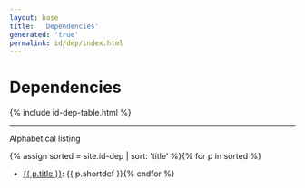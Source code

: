 ```yaml
---
layout: base
title:  'Dependencies'
generated: 'true'
permalink: id/dep/index.html
---
```


# Dependencies

{% include id-dep-table.html %}

----------

Alphabetical listing

{% assign sorted = site.id-dep | sort: 'title' %}{% for p in sorted %}
* [{{ p.title }}](): {{ p.shortdef }}{% endfor %}
